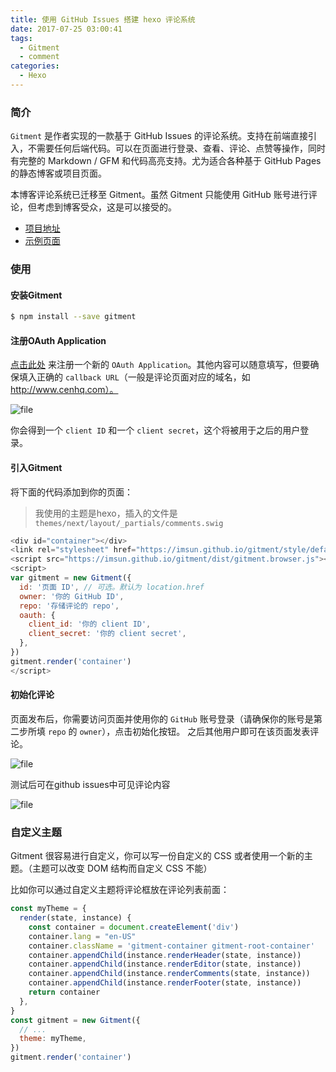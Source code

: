 ```yaml
---
title: 使用 GitHub Issues 搭建 hexo 评论系统
date: 2017-07-25 03:00:41
tags:
  - Gitment
  - comment
categories:
  - Hexo
---
```


### 简介

`Gitment` 是作者实现的一款基于 GitHub Issues 的评论系统。支持在前端直接引入，不需要任何后端代码。可以在页面进行登录、查看、评论、点赞等操作，同时有完整的 Markdown / GFM 和代码高亮支持。尤为适合各种基于 GitHub Pages 的静态博客或项目页面。

本博客评论系统已迁移至 Gitment。虽然 Gitment 只能使用 GitHub 账号进行评论，但考虑到博客受众，这是可以接受的。

<!-- more -->

* [项目地址](#https://github.com/imsun/gitment)
* [示例页面](#https://imsun.github.io/gitment/)

### 使用

#### 安装Gitment

```sh
$ npm install --save gitment
```

#### 注册OAuth Application

[点击此处](#https://github.com/settings/applications/new) 来注册一个新的 `OAuth Application`。其他内容可以随意填写，但要确保填入正确的 `callback URL`（一般是评论页面对应的域名，如 http://www.cenhq.com）。

![file](http://7xlxn7.com1.z0.glb.clouddn.com/lufytVWddvvXAvXLrC9JksD8cjIB.jpeg)

你会得到一个 `client ID` 和一个 `client secret`，这个将被用于之后的用户登录。

#### 引入Gitment

将下面的代码添加到你的页面：
> 我使用的主题是hexo，插入的文件是`themes/next/layout/_partials/comments.swig`

```javascript
<div id="container"></div>
<link rel="stylesheet" href="https://imsun.github.io/gitment/style/default.css">
<script src="https://imsun.github.io/gitment/dist/gitment.browser.js"></script>
<script>
var gitment = new Gitment({
  id: '页面 ID', // 可选。默认为 location.href
  owner: '你的 GitHub ID',
  repo: '存储评论的 repo',
  oauth: {
    client_id: '你的 client ID',
    client_secret: '你的 client secret',
  },
})
gitment.render('container')
</script>
```

#### 初始化评论

页面发布后，你需要访问页面并使用你的 `GitHub` 账号登录（请确保你的账号是第二步所填 `repo` 的 `owner`），点击初始化按钮。
之后其他用户即可在该页面发表评论。

![file](http://7xlxn7.com1.z0.glb.clouddn.com/lruREySo573TKL3_Vz93Cm1G0Wqg.jpeg)

测试后可在github issues中可见评论内容

![file](http://7xlxn7.com1.z0.glb.clouddn.com/llkAeZwsO9_6mvk2xzv9T0FGp-Zq.jpeg)

### 自定义主题

Gitment 很容易进行自定义，你可以写一份自定义的 CSS 或者使用一个新的主题。（主题可以改变 DOM 结构而自定义 CSS 不能）

比如你可以通过自定义主题将评论框放在评论列表前面：

```javascript
const myTheme = {
  render(state, instance) {
    const container = document.createElement('div')
    container.lang = "en-US"
    container.className = 'gitment-container gitment-root-container'
    container.appendChild(instance.renderHeader(state, instance))
    container.appendChild(instance.renderEditor(state, instance))
    container.appendChild(instance.renderComments(state, instance))
    container.appendChild(instance.renderFooter(state, instance))
    return container
  },
}
const gitment = new Gitment({
  // ...
  theme: myTheme,
})
gitment.render('container')
```

